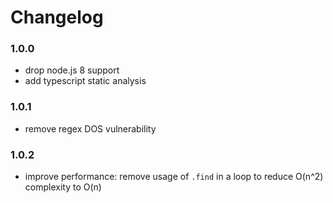 # Changelog

### 1.0.0

- drop node.js 8 support
- add typescript static analysis

### 1.0.1

- remove regex DOS vulnerability

### 1.0.2

- improve performance: remove usage of `.find` in a loop to reduce O(n^2) complexity to O(n)
